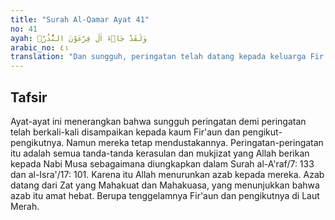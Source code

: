 ```yaml
---
title: "Surah Al-Qamar Ayat 41"
no: 41
ayah: وَلَقَدْ جَاۤءَ اٰلَ فِرْعَوْنَ النُّذُرُۚ  
arabic_no: ٤١
translation: "Dan sungguh, peringatan telah datang kepada keluarga Fir‘aun. "
---
```


## Tafsir

Ayat-ayat ini menerangkan bahwa sungguh peringatan demi peringatan telah berkali-kali disampaikan kepada kaum Fir'aun dan pengikut-pengikutnya. Namun mereka tetap mendustakannya. Peringatan-peringatan itu adalah semua tanda-tanda kerasulan dan mukjizat yang Allah berikan kepada Nabi Musa sebagaimana diungkapkan dalam Surah al-A'raf/7: 133 dan al-Isra'/17: 101. Karena itu Allah menurunkan azab kepada mereka. Azab datang dari Zat yang Mahakuat dan Mahakuasa, yang menunjukkan bahwa azab itu amat hebat. Berupa tenggelamnya Fir'aun dan pengikutnya di Laut Merah.
